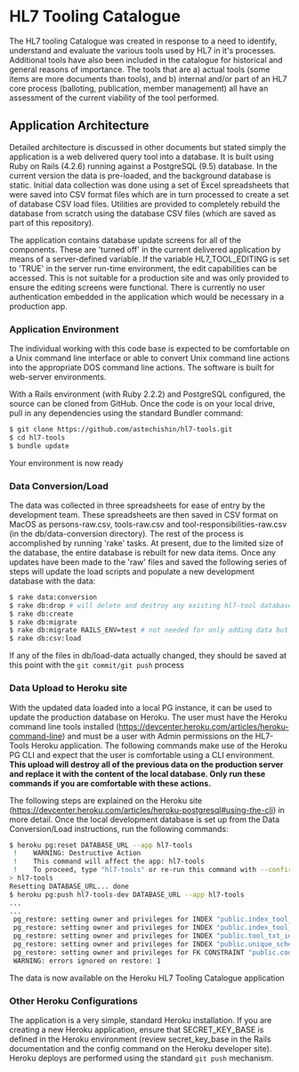 # HL7 Tooling Catalogue

The HL7 tooling Catalogue was created in response to a need to identify, understand and 
evaluate the various tools used by HL7 in it's processes. Additional tools have also been 
included in the catalogue for historical and general reasons of importance. The tools that
are a) actual tools (some items are more documents than tools), and b) internal and/or 
part of an HL7 core process (balloting, publication, member management) all have an assessment
of the current viability of the tool performed.

## Application Architecture

Detailed architecture is discussed in other documents but stated simply the application is a
web delivered query tool into a database. It is built using Ruby on Rails (4.2.6) 
running against a PostgreSQL (9.5) database. In the current version the data is pre-loaded,
and the background database is static. Initial data collection was done using a set of
Excel spreadsheets that were saved into CSV format files which are in turn processed to 
create a set of database CSV load files. Utilities are provided to completely rebuild the
database from scratch using the database CSV files (which are saved as part of this 
repository).

The application contains database update screens for all of the components. These are 
'turned off' in the current delivered application by means of a server-defined variable. 
If the variable HL7_TOOL_EDITING is set to 'TRUE' in the server run-time environment, the
edit capabilities can be accessed. This is not suitable for a production site and was only
provided to ensure the editing screens were functional. There is currently no user
authentication embedded in the application which would be necessary in a production app.

### Application Environment

The individual working with this code base is expected to be comfortable on a Unix command
line interface or able to convert Unix command line actions into the appropriate DOS
command line actions. The software is built for web-server environments.

With a Rails environment (with Ruby 2.2.2) and PostgreSQL configured, the source can be 
cloned from GitHub. Once the code is on your local drive, pull in any dependencies using 
the standard Bundler command:
```bash
$ git clone https://github.com/astechishin/hl7-tools.git
$ cd hl7-tools
$ bundle update
```
Your environment is now ready

### Data Conversion/Load

The data was collected in three spreadsheets for ease of entry by the development team. These
spreadsheets are then saved in CSV format on MacOS as persons-raw.csv, tools-raw.csv and 
tool-responsibilities-raw.csv (in the db/data-conversion directory). The rest of the process
is accomplished by running 'rake' tasks. At present, due to the limited size of the database,
the entire database is rebuilt for new data items. Once any updates have been made to the
'raw' files and saved the following series of steps will update the load scripts and 
populate a new development database with the data:

```bash
$ rake data:conversion
$ rake db:drop # will delete and destroy any existing hl7-tool databases
$ rake db:create
$ rake db:migrate
$ rake db:migrate RAILS_ENV=test # not needed for only adding data but useful for running tests
$ rake db:csv:load
```

If any of the files in db/load-data actually changed, they should be saved at this point 
with the `git commit/git push` process

### Data Upload to Heroku site

With the updated data loaded into a local PG instance, it can be used to update the 
production database on Heroku. The user must have the Heroku command line tools installed
(https://devcenter.heroku.com/articles/heroku-command-line) and must be a user with 
Admin permissions on the HL7-Tools Heroku application. The following commands make use of 
the Heroku PG CLI and expect that the user is comfortable using a CLI environment. **This 
upload will destroy all of the previous data on the production server and replace it with 
the content of the local database. Only run these commands if you are comfortable with 
these actions.**

The following steps are explained on the Heroku site (https://devcenter.heroku.com/articles/heroku-postgresql#using-the-cli) in more detail. Once the local development
database is set up from the Data Conversion/Load instructions, run the following commands:

```bash
$ heroku pg:reset DATABASE_URL --app hl7-tools
 !    WARNING: Destructive Action
 !    This command will affect the app: hl7-tools
 !    To proceed, type "hl7-tools" or re-run this command with --confirm hl7-tools
> hl7-tools
Resetting DATABASE_URL... done
$ heroku pg:push hl7-tools-dev DATABASE_URL --app hl7-tools
...
...
 pg_restore: setting owner and privileges for INDEX "public.index_tool_dependencies_on_tool_id_and_dependency_id"
 pg_restore: setting owner and privileges for INDEX "public.index_tool_people_on_tool_id_and_person_org_id"
 pg_restore: setting owner and privileges for INDEX "public.tool_txt_idx"
 pg_restore: setting owner and privileges for INDEX "public.unique_schema_migrations"
 pg_restore: setting owner and privileges for FK CONSTRAINT "public.code_values_parent_id_fkey"
 WARNING: errors ignored on restore: 1
```

The data is now available on the Heroku HL7 Tooling Catalogue application

### Other Heroku Configurations

The application is a very simple, standard Heroku installation. If you are creating a new 
Heroku application, ensure that SECRET_KEY_BASE is defined in the Heroku environment (review
secret_key_base in the Rails documentation and the config command on the Heroku developer site).
Heroku deploys are performed using the standard `git push` mechanism.